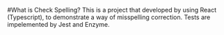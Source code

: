 #What is Check Spelling? 
This is a project that developed by using React (Typescript), to demonstrate a way of misspelling correction.
Tests are impelemented by Jest and Enzyme.